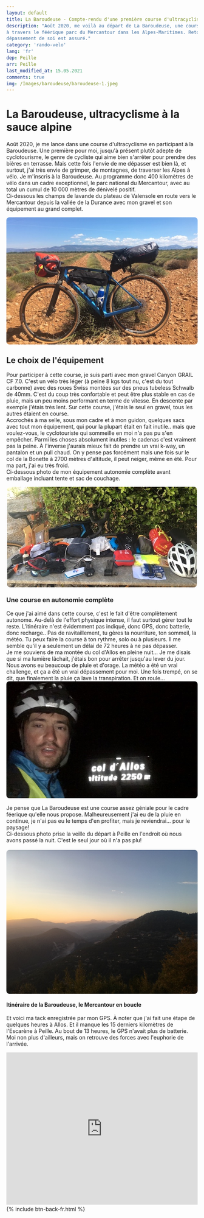 ```yaml
---
layout: default
title: La Baroudeuse - Compte-rendu d'une première course d'ultracyclisme
description: "Août 2020, me voilà au départ de La Baroudeuse, une course à vélo folle de 400 kilomètres 
à travers le féérique parc du Mercantour dans les Alpes-Maritimes. Retour sur ma expérience d'ultra-cyclisme où le 
dépassement de soi est assuré."
category: 'rando-velo'
lang: 'fr'
dep: Peille
arr: Peille
last_modified_at: 15.05.2021
comments: true
img: /Images/baroudeuse/baroudeuse-1.jpeg
---
```


<div class="container blog">
    <div class="row">
      <h1>La Baroudeuse, ultracyclisme à la sauce alpine</h1> 
          <p>Août 2020, je me lance dans une course d'ultracyclisme en participant à la Baroudeuse. Une première pour moi, 
          jusqu'à présent plutôt adepte de cyclotourisme, le genre de cycliste qui aime bien s'arrêter pour prendre des 
          bières en terrasse. Mais cette fois l'envie de me dépasser est bien là, et surtout, j'ai très envie de grimper,
          de montagnes, de traverser les Alpes à vélo. Je m'inscris à la Baroudeuse. Au programme donc 400 kilomètres de 
          vélo dans un cadre exceptionnel, le parc national du Mercantour, avec au total un cumul de 10 000 mètres de 
          dénivelé positif.<br>
          Ci-dessous les champs de lavande du plateau de Valensole en 
           route vers le Mercantour depuis la vallée de la Durance avec mon gravel et son équipement au grand complet.</p>
          <img src="/Images/baroudeuse/baroudeuse-6.jpeg" style="border-radius: 8px;display:block; margin:auto;">
       </div>
       <div id="spacer"></div>
     <div class="row">
       <h2>Le choix de l'équipement</h2>
          <p>Pour participer à cette course, je suis parti avec mon gravel Canyon GRAIL CF 7.0. C'est un vélo très léger 
          (à peine 8 kgs tout nu, c'est du tout carbonne)
          avec des roues Swiss montées sur des pneus tubeless Schwalb de 40mm. C'est du coup très confortable et peut être 
          plus stable en cas de pluie, mais un peu moins performant en terme de vitesse. En descente par exemple j'étais
          très lent. Sur cette course, j'étais le seul en gravel, tous les autres étaient en course.
          <br>
          Accrochés à ma selle, sous mon cadre et à mon guidon, quelques sacs avec tout mon équipement, qui pour la plupart 
          était en fait inutile.. mais que voulez-vous, le cyclotouriste qui sommeille en moi n'a pas pu s'en empêcher. 
          Parmi les choses absolument inutiles : le cadenas c'est vraiment pas la peine. À l'inverse j'aurais mieux  
          fait de prendre un vrai k-way, un pantalon et un pull chaud. On y pense pas forcément mais une 
          fois sur le col de la Bonette à 2700 mètres d'altitude, il peut neiger, même en été. Pour ma part, j'ai eu très 
          froid.<br>
          Ci-dessous photo de mon équipement autonomie complète avant emballage incluant tente et sac de couchage.
          </p>
           <img src='/Images/baroudeuse/baroudeuse-5.jpeg' style="border-radius: 8px; display:block; margin:auto;"> 
      </div>
      <div id="spacer"></div>
      <div class="row">
       <h3>Une course en autonomie complète</h3>
       <p>Ce que j'ai aimé dans cette course, c'est le fait d'être complètement autonome. Au-delà de l'effort 
       physique intense, il faut surtout gérer tout le reste. L'itinéraire n'est évidemment pas indiqué, donc GPS, 
       donc batterie, donc recharge.. Pas de ravitaillement, tu gères ta nourriture, ton sommeil, la météo. 
       Tu peux faire la course à ton rythme, solo ou à plusieurs. Il me semble qu'il y a seulement un délai de 72 heures
       à ne pas dépasser.<br>
       Je me souviens de ma montée du col d'Allos en pleine nuit... Je me disais que si ma lumière lâchait, 
       j'étais bon pour arrêter jusqu'au lever du jour. Nous avons eu beaucoup de pluie et d'orage. 
       La météo a été un vrai challenge, et ça a été un vrai dépassement pour moi. Une fois trempé, on se dit, 
       que finalement la pluie ça lave la transpiration. Et on roule... <br>
         <img src='/Images/baroudeuse/baroudeuse-3.jpeg' style="border-radius: 8px;display:block; margin:auto;"><br>
       Je pense que La Baroudeuse est une 
       course assez géniale pour le cadre féerique qu'elle nous propose. Malheureusement j'ai eu de la pluie 
       en continue, je n'ai pas eu le temps d'en profiter, mais je reviendrai... pour le paysage!<br>
       Ci-dessous photo prise la veille du départ à Peille en l'endroit où nous avons passé la nuit. C'est le seul
       jour où il n'a pas plu!<br><br>
       <img src='/Images/baroudeuse/baroudeuse-8.jpeg' style="border-radius: 8px;display:block; margin:auto;">
       </p>
       </div>
       <div id="spacer"></div>
       <div class="row">
       <h4>Itinéraire de la Baroudeuse, le Mercantour en boucle</h4>
       <div class="col-sm-6">
       <p>
       Et voici ma tack enregistrée par mon GPS. À noter que j'ai fait une étape de quelques heures à Allos. 
       Et il manque les 15 derniers kilomètres de l'Escarène à Peille. Au bout de 13 heures, le GPS n'avait plus 
       de batterie. Moi non plus d'ailleurs, mais on retrouve des forces avec l'euphorie de l'arrivée.</p>
       </div>
       <div class="col-sm-6">
       <iframe width="100%" height="400" frameborder='0' allowtransparency='true' scrolling='no'
       src='https://www.strava.com/activities/5306404210/embed/7032f06cb5492d17d11bdd83bd13f54930b7726b'></iframe>
       </div>
       </div>
{% include btn-back-fr.html %}
</div>
